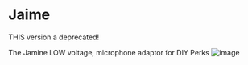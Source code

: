 # Jaime
THIS version a deprecated!

The Jamine LOW voltage, microphone adaptor for DIY Perks
![image](https://github.com/user-attachments/assets/9e3b76ad-0563-4830-bdb9-46377e7cc7e3)

